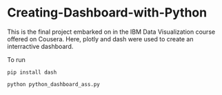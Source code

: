 # Creating-Dashboard-with-Python

This is the final project embarked on in the IBM Data Visualization course offered on Cousera. Here, plotly and dash were used to create an interractive dashboard.

To run

```
pip install dash
```

```
python python_dashboard_ass.py
```
